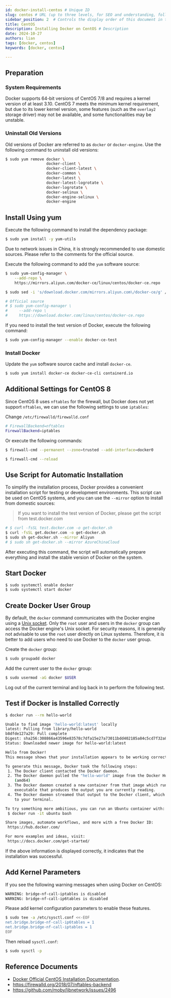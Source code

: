 ```yaml
---
id: docker-install-centos # Unique ID
slug: centos # URL (up to three levels, for SEO and understanding, following the doc/resource/specific description item principle)
sidebar_position: 2  # Controls the display order of this document in the sidebar
title: CentOS
description: Installing Docker on CentOS # Description
date: 2024-10-27
authors: lian
tags: [docker, centos]
keywords: [docker, centos]

---
```

## Preparation

### System Requirements

Docker supports 64-bit versions of CentOS 7/8 and requires a kernel version of at least 3.10. CentOS 7 meets the minimum kernel requirement, but due to its lower kernel version, some features (such as the `overlay2` storage driver) may not be available, and some functionalities may be unstable.

### Uninstall Old Versions

Old versions of Docker are referred to as `docker` or `docker-engine`. Use the following command to uninstall old versions:

```bash
$ sudo yum remove docker \
                  docker-client \
                  docker-client-latest \
                  docker-common \
                  docker-latest \
                  docker-latest-logrotate \
                  docker-logrotate \
                  docker-selinux \
                  docker-engine-selinux \
                  docker-engine
```

## Install Using yum

Execute the following command to install the dependency package:

```bash
$ sudo yum install -y yum-utils
```

Due to network issues in China, it is strongly recommended to use domestic sources. Please refer to the comments for the official source.

Execute the following command to add the `yum` software source:

```bash
$ sudo yum-config-manager \
    --add-repo \
    https://mirrors.aliyun.com/docker-ce/linux/centos/docker-ce.repo

$ sudo sed -i 's/download.docker.com/mirrors.aliyun.com\/docker-ce/g' /etc/yum.repos.d/docker-ce.repo

# Official source
# $ sudo yum-config-manager \
#     --add-repo \
#     https://download.docker.com/linux/centos/docker-ce.repo
```

If you need to install the test version of Docker, execute the following command:

```bash
$ sudo yum-config-manager --enable docker-ce-test
```

### Install Docker

Update the `yum` software source cache and install `docker-ce`.

```bash
$ sudo yum install docker-ce docker-ce-cli containerd.io
```

## Additional Settings for CentOS 8

Since CentOS 8 uses `nftables` for the firewall, but Docker does not yet support `nftables`, we can use the following settings to use `iptables`:

Change `/etc/firewalld/firewalld.conf`

```bash
# FirewallBackend=nftables
FirewallBackend=iptables
```

Or execute the following commands:

```bash
$ firewall-cmd --permanent --zone=trusted --add-interface=docker0

$ firewall-cmd --reload
```

## Use Script for Automatic Installation

To simplify the installation process, Docker provides a convenient installation script for testing or development environments. This script can be used on CentOS systems, and you can use the `--mirror` option to install from domestic sources:

> If you want to install the test version of Docker, please get the script from test.docker.com

```bash
# $ curl -fsSL test.docker.com -o get-docker.sh
$ curl -fsSL get.docker.com -o get-docker.sh
$ sudo sh get-docker.sh --mirror Aliyun
# $ sudo sh get-docker.sh --mirror AzureChinaCloud
```

After executing this command, the script will automatically prepare everything and install the stable version of Docker on the system.

## Start Docker

```bash
$ sudo systemctl enable docker
$ sudo systemctl start docker
```

## Create Docker User Group

By default, the `docker` command communicates with the Docker engine using a [Unix socket](https://en.wikipedia.org/wiki/Unix_domain_socket). Only the `root` user and users in the `docker` group can access the Docker engine's Unix socket. For security reasons, it is generally not advisable to use the `root` user directly on Linux systems. Therefore, it is better to add users who need to use Docker to the `docker` user group.

Create the `docker` group:

```bash
$ sudo groupadd docker
```

Add the current user to the `docker` group:

```bash
$ sudo usermod -aG docker $USER
```

Log out of the current terminal and log back in to perform the following test.

## Test if Docker is Installed Correctly

```bash
$ docker run --rm hello-world

Unable to find image 'hello-world:latest' locally
latest: Pulling from library/hello-world
b8dfde127a29: Pull complete
Digest: sha256:308866a43596e83578c7dfa15e27a73011bdd402185a84c5cd7f32a88b501a24
Status: Downloaded newer image for hello-world:latest

Hello from Docker!
This message shows that your installation appears to be working correctly.

To generate this message, Docker took the following steps:
 1. The Docker client contacted the Docker daemon.
 2. The Docker daemon pulled the "hello-world" image from the Docker Hub.
    (amd64)
 3. The Docker daemon created a new container from that image which runs the
    executable that produces the output you are currently reading.
 4. The Docker daemon streamed that output to the Docker client, which sent it
    to your terminal.

To try something more ambitious, you can run an Ubuntu container with:
 $ docker run -it ubuntu bash

Share images, automate workflows, and more with a free Docker ID:
 https://hub.docker.com/

For more examples and ideas, visit:
 https://docs.docker.com/get-started/
```

If the above information is displayed correctly, it indicates that the installation was successful.

## Add Kernel Parameters

If you see the following warning messages when using Docker on CentOS:

```bash
WARNING: bridge-nf-call-iptables is disabled
WARNING: bridge-nf-call-ip6tables is disabled
```

Please add kernel configuration parameters to enable these features.

```bash
$ sudo tee -a /etc/sysctl.conf <<-EOF
net.bridge.bridge-nf-call-ip6tables = 1
net.bridge.bridge-nf-call-iptables = 1
EOF
```

Then reload `sysctl.conf`:

```bash
$ sudo sysctl -p
```

## Reference Documents

* [Docker Official CentOS Installation Documentation](https://docs.docker.com/install/linux/docker-ce/centos/).
* https://firewalld.org/2018/07/nftables-backend
* https://github.com/moby/libnetwork/issues/2496
```